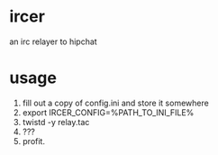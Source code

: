 ircer
=====

an irc relayer to hipchat

usage
=====

1. fill out a copy of config.ini and store it somewhere
2. export IRCER_CONFIG=%PATH_TO_INI_FILE%
3. twistd -y relay.tac
4. ???
5. profit.